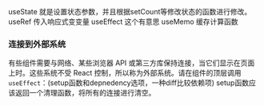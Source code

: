 useState 就是设置状态参数，并且根据setCount等修改状态的函数进行修改。
useRef 传入响应式变变量
useEffect 这个有意思
useMemo 缓存计算函数
### 连接到外部系统
有些组件需要与网络、某些浏览器 API 或第三方库保持连接，当它们显示在页面上时。这些系统不受 React 控制，所以称为外部系统。请在组件的顶层调用 `useEffect`：(setup函数和depnedency选项，一种diff比较依赖项)
setup函数应该返回一个清理函数，将所有的连接进行清空。


